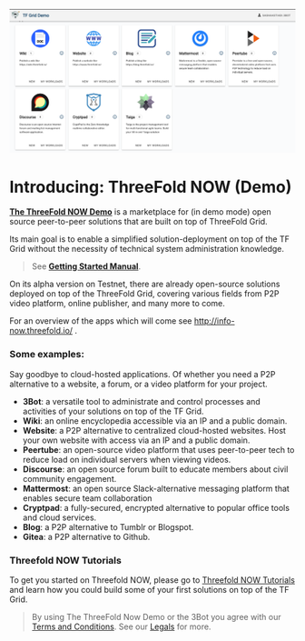 ![](./img/3botdemo_home.png)

# Introducing: ThreeFold NOW (Demo)

[__The ThreeFold NOW Demo__](https://demo.testnet.grid.tf/) is a marketplace for (in demo mode) open source peer-to-peer solutions that are built on top of ThreeFold Grid.

Its main goal is to enable a simplified solution-deployment on top of the TF Grid without the necessity of technical system administration knowledge. 

> See [__Getting Started Manual__](threefold_now_getting_started.md).

On its alpha version on Testnet, there are already open-source solutions deployed on top of the ThreeFold Grid, covering various fields from P2P video platform, online publisher, and many more to come. 

For an overview of the apps which will come see http://info-now.threefold.io/ . 

### Some examples:

Say goodbye to cloud-hosted applications. Of whether you need a P2P alternative to a website, a forum, or a video platform for your project.

- __3Bot__: a versatile tool to administrate and control processes and activities of your solutions on top of the TF Grid.
- __Wiki__: an online encyclopedia accessible via an IP and a public domain.
- __Website__: a P2P alternative to centralized cloud-hosted websites. Host your own website with access via an IP and a public domain.
- __Peertube__: an open-source video platform that uses peer-to-peer tech to reduce load on individual servers when viewing videos. 
- __Discourse__: an open source forum built to educate members about civil community engagement. 
- __Mattermost__: an open source Slack-alternative messaging platform that enables secure team collaboration
- __Cryptpad__: a fully-secured, encrypted alternative to popular office tools and cloud services. 
- __Blog__: a P2P alternative to Tumblr or Blogspot. 
- __Gitea__: a P2P alternative to Github.

### Threefold NOW Tutorials

To get you started on Threefold NOW, please go to [Threefold NOW Tutorials](tfnow_tutorials.md) and learn how you could build some of your first solutions on top of the TF Grid.

> By using The ThreeFold Now Demo or the 3Bot you agree with our [Terms and Conditions](terms_conditions). See our [Legals](legals.md) for more.

